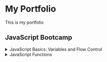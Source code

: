 My Portfolio
===============
This is my portfolio

JavaScript Bootcamp
----------------------
<details>
<summary>JavaScript Basics: Variables and Flow Control</summary>

+ [hello-world.js](https://github.com/quijas4101/portfolio/blob/master/js-bootcamp/basics/hello-world.js)
+ [strings.js](https://github.com/quijas4101/portfolio/blob/master/js-bootcamp/basics/strings.js)
+ [numbers.js](https://github.com/quijas4101/portfolio/blob/master/js-bootcamp/basics/numbers.js)
+ [variables.js](https://github.com/quijas4101/portfolio/blob/master/js-bootcamp/basics/variables.js)
+ [temp-conversion.js](https://github.com/quijas4101/portfolio/blob/master/js-bootcamp/basics/temp-conversion.js)
+ [boolean.js](https://github.com/quijas4101/portfolio/blob/master/js-bootcamp/basics/boolean.js)
+ [if-statements.js](https://github.com/quijas4101/portfolio/blob/master/js-bootcamp/basics/if-statements.js)
+ [if-advanced.js](https://github.com/quijas4101/portfolio/blob/master/js-bootcamp/basics/if-advanced.js)
+ [logical-and-or.js](https://github.com/quijas4101/portfolio/blob/master/js-bootcamp/basics/logical-and-or.js)
+ [scope.js](https://github.com/quijas4101/portfolio/blob/master/js-bootcamp/basics/scope.js)
+ [scope2.js](https://github.com/quijas4101/portfolio/blob/master/js-bootcamp/basics/scope2.js)

    </details>
<details>
<summary> JavaScript Functions </summary>

+ [functions-101.js](https://github.com/quijas4101/portfolio/blob/master/js-bootcamp/functions/functions-101.js)
+ [undefined-null.js](https://github.com/quijas4101/portfolio/blob/master/js-bootcamp/functions/undefined-null.js)
+ [arguments.js](https://github.com/quijas4101/portfolio/blob/master/js-bootcamp/functions/arguments.js)
</details>